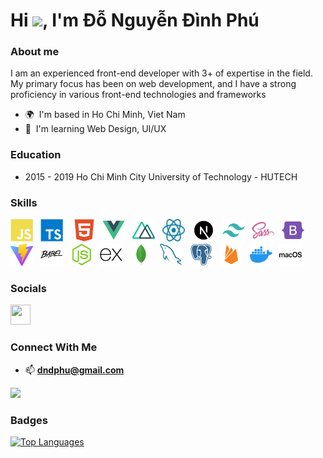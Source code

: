# Hi ![](https://user-images.githubusercontent.com/18350557/176309783-0785949b-9127-417c-8b55-ab5a4333674e.gif), I'm Đỗ Nguyễn Đình Phú

### About me

I am an experienced front-end developer with 3+ of expertise in the field. My primary focus has been on web development, and I have a strong proficiency in various front-end technologies and frameworks

- 🌍  I'm based in Ho Chi Minh, Viet Nam
- 🧠  I'm learning Web Design, UI/UX

### Education

- 2015 - 2019 Ho Chi Minh City University of Technology - HUTECH

### Skills

<p align="left">
<a href="https://developer.mozilla.org/en-US/docs/Web/JavaScript" target="_blank" rel="noreferrer"><img src="https://raw.githubusercontent.com/dndphu/dndphu/f2aad95926dc863e2c0853a0a7d3106f809daa08/images/javascript.svg" width="36" height="36" alt="JavaScript" /></a>&nbsp;&nbsp;
<a href="https://www.typescriptlang.org/" target="_blank" rel="noreferrer"><img src="https://raw.githubusercontent.com/dndphu/dndphu/f2aad95926dc863e2c0853a0a7d3106f809daa08/images/typescript.svg" width="36" height="36" alt="TypeScript" /></a> &nbsp;&nbsp;
<a href="https://developer.mozilla.org/en-US/docs/Glossary/HTML5" target="_blank" rel="noreferrer"><img src="https://raw.githubusercontent.com/dndphu/dndphu/f2aad95926dc863e2c0853a0a7d3106f809daa08/images/html5.svg" width="36" height="36" alt="HTML5" /></a>&nbsp;&nbsp;
<a href="https://vuejs.org/" target="_blank" rel="noreferrer"><img src="https://raw.githubusercontent.com/dndphu/dndphu/f2aad95926dc863e2c0853a0a7d3106f809daa08/images/vuejs.svg" width="36" height="36" alt="Vue" /></a>&nbsp;&nbsp;
<a href="https://https://nuxt.com/" target="_blank" rel="noreferrer"><img src="https://raw.githubusercontent.com/dndphu/dndphu/f2aad95926dc863e2c0853a0a7d3106f809daa08/images/nuxtjs.svg" width="36" height="36" alt="Nuxtjs" /></a>&nbsp;&nbsp;
<a target="_blank" rel="noopener noreferrer nofollow" href="https://react.dev/"><img src="https://raw.githubusercontent.com/dndphu/dndphu/423384bef09a8cb644812b03b5e8b0776c89aa1d/images/react.svg" alt="React" width="36" height="36"></a>&nbsp;&nbsp;
<a target="_blank" rel="noopener noreferrer nofollow" href="https://nextjs.org/"><img src="https://raw.githubusercontent.com/dndphu/dndphu/423384bef09a8cb644812b03b5e8b0776c89aa1d/images/next.svg" alt="Next" width="36" height="36"></a>&nbsp;&nbsp;
<a href="https://tailwindcss.com/" target="_blank" rel="noreferrer"><img src="https://raw.githubusercontent.com/dndphu/dndphu/f2aad95926dc863e2c0853a0a7d3106f809daa08/images/tailwind.svg" width="36" height="36" alt="TailwindCSS" /></a>&nbsp;&nbsp;
<a href="https://sass-lang.com/" target="_blank" rel="noreferrer"><img src="https://raw.githubusercontent.com/dndphu/dndphu/f2aad95926dc863e2c0853a0a7d3106f809daa08/images/sass.svg" width="36" height="36" alt="Sass" /></a>&nbsp;&nbsp;
<a href="https://getbootstrap.com/" target="_blank" rel="noreferrer"><img src="https://raw.githubusercontent.com/dndphu/dndphu/f2aad95926dc863e2c0853a0a7d3106f809daa08/images/bootstrap.svg" width="36" height="36" alt="Bootstrap" /></a>&nbsp;&nbsp;
<a href="https://vitejs.dev/" target="_blank" rel="noreferrer"><img src="https://raw.githubusercontent.com/dndphu/dndphu/f2aad95926dc863e2c0853a0a7d3106f809daa08/images/vite.svg" width="36" height="36" alt="Vite" /></a>&nbsp;&nbsp;
<a href="https://babeljs.io/" target="_blank" rel="noreferrer"><img src="https://raw.githubusercontent.com/dndphu/dndphu/f2aad95926dc863e2c0853a0a7d3106f809daa08/images/babel.svg" width="36" height="36" alt="Babel" /></a>&nbsp;&nbsp;
<a href="https://nodejs.org/en/" target="_blank" rel="noreferrer"><img src="https://raw.githubusercontent.com/dndphu/dndphu/f2aad95926dc863e2c0853a0a7d3106f809daa08/images/nodejs.svg" width="36" height="36" alt="NodeJS" /></a>&nbsp;&nbsp;
<a href="https://expressjs.com/" target="_blank" rel="noreferrer"><img src="https://raw.githubusercontent.com/dndphu/dndphu/f2aad95926dc863e2c0853a0a7d3106f809daa08/images/express.svg" width="36" height="36" alt="Express" /></a>&nbsp;&nbsp;
<a href="https://www.mongodb.com/" target="_blank" rel="noreferrer"><img src="https://raw.githubusercontent.com/dndphu/dndphu/f2aad95926dc863e2c0853a0a7d3106f809daa08/images/mongodb.svg" width="36" height="36" alt="MongoDB" /></a>&nbsp;&nbsp;
<a href="https://www.mysql.com/" target="_blank" rel="noreferrer"><img src="https://raw.githubusercontent.com/dndphu/dndphu/f2aad95926dc863e2c0853a0a7d3106f809daa08/images/mysql.svg" width="36" height="36" alt="MySQL" /></a>&nbsp;&nbsp;
<a href="https://www.postgresql.org/" target="_blank" rel="noreferrer"><img src="https://raw.githubusercontent.com/dndphu/dndphu/f2aad95926dc863e2c0853a0a7d3106f809daa08/images/postgresql.svg" width="36" height="36" alt="PostgreSQL" /></a>&nbsp;&nbsp;
<a href="https://firebase.google.com/" target="_blank" rel="noreferrer"><img src="https://raw.githubusercontent.com/dndphu/dndphu/f2aad95926dc863e2c0853a0a7d3106f809daa08/images/firebase.svg" width="36" height="36" alt="Firebase" /></a>&nbsp;&nbsp;
<a href="https://www.docker.com/" target="_blank" rel="noreferrer"><img src="https://raw.githubusercontent.com/dndphu/dndphu/f2aad95926dc863e2c0853a0a7d3106f809daa08/images/docker.svg" width="36" height="36" alt="Docker" /></a>&nbsp;&nbsp;
<a href="https://apple.com" target="_blank" rel="noreferrer"><img src="https://raw.githubusercontent.com/dndphu/dndphu/f2aad95926dc863e2c0853a0a7d3106f809daa08/images/macos.svg" width="36" height="36" alt="MacOS" /></a>
</p>

### Socials

<p align="left"> <a href="https://www.github.com/dndphu" target="_blank" rel="noreferrer"> <picture> <source media="(prefers-color-scheme: dark)" srcset="https://raw.githubusercontent.com/danielcranney/readme-generator/main/public/icons/socials/github-dark.svg" /> <source media="(prefers-color-scheme: light)" srcset="https://raw.githubusercontent.com/danielcranney/readme-generator/main/public/icons/socials/github.svg" /> <img src="https://raw.githubusercontent.com/danielcranney/readme-generator/main/public/icons/socials/github.svg" width="32" height="32" /> </picture> </a></p>

### Connect With Me

- 📫 **dndphu@gmail.com**

<a href="https://www.github.com/dndphu" target="_blank" rel="noreferrer"><img
src="https://img.shields.io/github/followers/dndphu?logo=github&style=for-the-badge&color=0891b2&labelColor=1c1917" /></a>

### Badges

<a href="https://github.com/dndphu" align="left"><img src="https://github-readme-stats.vercel.app/api/top-langs/?username=dndphu&langs_count=10&title_color=0891b2&text_color=ffffff&icon_color=0891b2&bg_color=1c1917&hide_border=true&locale=en&custom_title=Top%20%Languages" alt="Top Languages" /></a>
